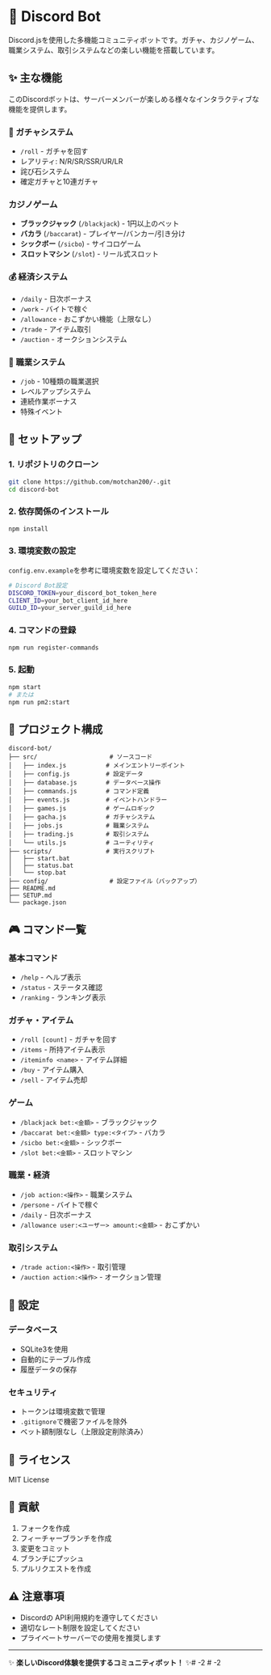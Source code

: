 # 🤖 Discord Bot

Discord.jsを使用した多機能コミュニティボットです。ガチャ、カジノゲーム、職業システム、取引システムなどの楽しい機能を搭載しています。

## ✨ 主な機能

このDiscordボットは、サーバーメンバーが楽しめる様々なインタラクティブな機能を提供します。

### 🎰 ガチャシステム
- `/roll` - ガチャを回す
- レアリティ: N/R/SR/SSR/UR/LR
- 詫び石システム
- 確定ガチャと10連ガチャ

###  カジノゲーム
- **ブラックジャック** (`/blackjack`) - 1円以上のベット
- **バカラ** (`/baccarat`) - プレイヤー/バンカー/引き分け
- **シックボー** (`/sicbo`) - サイコロゲーム
- **スロットマシン** (`/slot`) - リール式スロット

### 💰 経済システム
- `/daily` - 日次ボーナス
- `/work` - バイトで稼ぐ
- `/allowance` - おこずかい機能（上限なし）
- `/trade` - アイテム取引
- `/auction` - オークションシステム

### 💼 職業システム
- `/job` - 10種類の職業選択
- レベルアップシステム
- 連続作業ボーナス
- 特殊イベント

## 🚀 セットアップ

### 1. リポジトリのクローン
```bash
git clone https://github.com/motchan200/-.git
cd discord-bot
```

### 2. 依存関係のインストール
```bash
npm install
```

### 3. 環境変数の設定
`config.env.example`を参考に環境変数を設定してください：

```bash
# Discord Bot設定
DISCORD_TOKEN=your_discord_bot_token_here
CLIENT_ID=your_bot_client_id_here
GUILD_ID=your_server_guild_id_here
```

### 4. コマンドの登録
```bash
npm run register-commands
```

### 5. 起動
```bash
npm start
# または
npm run pm2:start
```

## 📁 プロジェクト構成

```
discord-bot/
├── src/                    # ソースコード
│   ├── index.js           # メインエントリーポイント
│   ├── config.js          # 設定データ
│   ├── database.js        # データベース操作
│   ├── commands.js        # コマンド定義
│   ├── events.js          # イベントハンドラー
│   ├── games.js           # ゲームロギック
│   ├── gacha.js           # ガチャシステム
│   ├── jobs.js            # 職業システム
│   ├── trading.js         # 取引システム
│   └── utils.js           # ユーティリティ
├── scripts/               # 実行スクリプト
│   ├── start.bat
│   ├── status.bat
│   └── stop.bat
├── config/                 # 設定ファイル（バックアップ）
├── README.md
├── SETUP.md
└── package.json
```

## 🎮 コマンド一覧

### 基本コマンド
- `/help` - ヘルプ表示
- `/status` - ステータス確認
- `/ranking` - ランキング表示

### ガチャ・アイテム
- `/roll [count]` - ガチャを回す
- `/items` - 所持アイテム表示
- `/iteminfo <name>` - アイテム詳細
- `/buy` - アイテム購入
- `/sell` - アイテム売却

### ゲーム
- `/blackjack bet:<金額>` - ブラックジャック
- `/baccarat bet:<金額> type:<タイプ>` - バカラ
- `/sicbo bet:<金額>` - シックボー
- `/slot bet:<金額>` - スロットマシン

### 職業・経済
- `/job action:<操作>` - 職業システム
- `/persone` - バイトで稼ぐ
- `/daily` - 日次ボーナス
- `/allowance user:<ユーザー> amount:<金額>` - おこずかい

### 取引システム
- `/trade action:<操作>` - 取引管理
- `/auction action:<操作>` - オークション管理

## 🔧 設定

### データベース
- SQLite3を使用
- 自動的にテーブル作成
- 履歴データの保存

### セキュリティ
- トークンは環境変数で管理
- `.gitignore`で機密ファイルを除外
- ベット額制限なし（上限設定削除済み）

## 📝 ライセンス

MIT License

## 🤝 貢献

1. フォークを作成
2. フィーチャーブランチを作成
3. 変更をコミット
4. ブランチにプッシュ
5. プルリクエストを作成

## ⚠️ 注意事項

- Discordの API利用規約を遵守してください
- 適切なレート制限を設定してください
- プライベートサーバーでの使用を推奨します

---

✨ **楽しいDiscord体験を提供するコミュニティボット！** ✨#   - 2  
 #   - 2  
 
